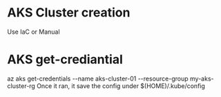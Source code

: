 # AKS Cluster creation
Use IaC or Manual
# AKS get-crediantial
az aks get-credentials --name aks-cluster-01 --resource-group my-aks-cluster-rg
Once it ran, it save the config under $(HOME)/.kube/config


